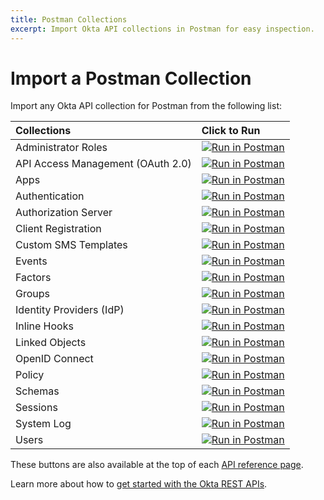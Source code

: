 ```yaml
---
title: Postman Collections
excerpt: Import Okta API collections in Postman for easy inspection.
---
```


# Import a Postman Collection

Import any Okta API collection for Postman from the following list:

| Collections                       | Click to Run                                                                                                                           |
|:----------------------------------|:---------------------------------------------------------------------------------------------------------------------------------------|
| Administrator Roles               | [![Run in Postman](https://run.pstmn.io/button.svg)](https://app.getpostman.com/run-collection/04f5ec85685ac6f2827e) |
| API Access Management (OAuth 2.0) | [![Run in Postman](https://run.pstmn.io/button.svg)](https://app.getpostman.com/run-collection/52edf1dcddc70269b77d) |
| Apps                              | [![Run in Postman](https://run.pstmn.io/button.svg)](https://app.getpostman.com/run-collection/4857222012c11cf5e8cd) |
| Authentication                    | [![Run in Postman](https://run.pstmn.io/button.svg)](https://app.getpostman.com/run-collection/f9684487e584101f25a3) |
| Authorization Server              | [![Run in Postman](https://run.pstmn.io/button.svg)](https://app.getpostman.com/run-collection/145f5d5fb42a04e22c3e) |
| Client Registration               | [![Run in Postman](https://run.pstmn.io/button.svg)](https://app.getpostman.com/run-collection/291ba43cde74844dd4a7) |
| Custom SMS Templates              | [![Run in Postman](https://run.pstmn.io/button.svg)](https://app.getpostman.com/run-collection/d71f7946d8d56ccdaa06) |
| Events                            | [![Run in Postman](https://run.pstmn.io/button.svg)](https://app.getpostman.com/run-collection/f990a71f061a7a16d0bf) |
| Factors                           | [![Run in Postman](https://run.pstmn.io/button.svg)](https://app.getpostman.com/run-collection/9fdda657d134039fcaba) |
| Groups                            | [![Run in Postman](https://run.pstmn.io/button.svg)](https://app.getpostman.com/run-collection/0bb414f9594ed93672a0) |
| Identity Providers (IdP)          | [![Run in Postman](https://run.pstmn.io/button.svg)](https://app.getpostman.com/run-collection/00a7a643fc0ab3bb54c8) |
| Inline Hooks                      | [![Run in Postman](https://run.pstmn.io/button.svg)](https://app.getpostman.com/run-collection/b9651dc833b18e4c4666) |
| Linked Objects                    | [![Run in Postman](https://run.pstmn.io/button.svg)](https://app.getpostman.com/run-collection/ed4c5606d25d1014b7ea) |
| OpenID Connect                    | [![Run in Postman](https://run.pstmn.io/button.svg)](https://app.getpostman.com/run-collection/fd92d7c1ab0fbfdecab2) |
| Policy                            | [![Run in Postman](https://run.pstmn.io/button.svg)](https://app.getpostman.com/run-collection/47502b8570a5105f57b1) |
| Schemas                           | [![Run in Postman](https://run.pstmn.io/button.svg)](https://app.getpostman.com/run-collection/443242e60287fb4b8d6d) |
| Sessions                          | [![Run in Postman](https://run.pstmn.io/button.svg)](https://app.getpostman.com/run-collection/b2e06a22c396bcc94530) |
| System Log                        | [![Run in Postman](https://run.pstmn.io/button.svg)](https://app.getpostman.com/run-collection/54def5ab52f04b7e4011) |
| Users                             | [![Run in Postman](https://run.pstmn.io/button.svg)](https://app.getpostman.com/run-collection/c4661c98df9054fdbf7c) |

These buttons are also available at the top of each [API reference page](/docs/api/resources/apps).

Learn more about how to [get started with the Okta REST APIs](/code/rest/).

